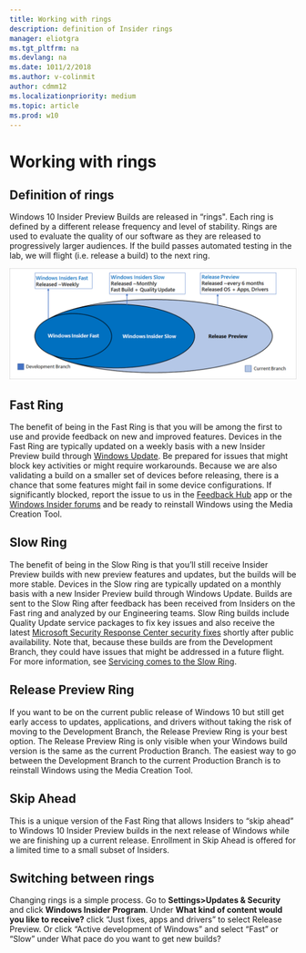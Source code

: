 ```yaml
---
title: Working with rings
description: definition of Insider rings 
manager: eliotgra
ms.tgt_pltfrm: na
ms.devlang: na
ms.date: 1011/2/2018
ms.author: v-colinmit
author: cdmm12
ms.localizationpriority: medium
ms.topic: article
ms.prod: w10
---
```


# Working with rings

## Definition of rings
Windows 10 Insider Preview Builds are released in “rings". Each ring is defined by a different release frequency and level of stability. Rings are used to evaluate the quality of our software as they are released to progressively larger audiences. If the build passes automated testing in the lab, we will flight (i.e. release a build) to the next ring. 


![Ring Theory](images/Rings4.png "Windows Insider Preview Rings")

## Fast Ring
The benefit of being in the Fast Ring is that you will be among the first to use and provide feedback on new and improved features. Devices in the Fast Ring are typically updated on a weekly basis with a new Insider Preview build through [Windows Update](https://docs.microsoft.com/windows/deployment/update/windows-update-overview). Be prepared for issues that might block key activities or might require workarounds. Because we are also validating a build on a smaller set of devices before releasing, there is a chance that some features might fail in some device configurations. If significantly blocked, report the issue to us in the [Feedback Hub](feedback-hub:///) app or the [Windows Insider forums](https://social.technet.microsoft.com/Forums/en-US/home?forum=WindowsInsiderPreview) and be ready to reinstall Windows using the Media Creation Tool. 

## Slow Ring
The benefit of being in the Slow Ring is that you’ll still receive Insider Preview builds with new preview features and updates, but the builds will be more stable. Devices in the Slow ring are typically updated on a monthly basis with a new Insider Preview build through Windows Update. Builds are sent to the Slow Ring after feedback has been received from Insiders on the Fast ring and analyzed by our Engineering teams. Slow Ring builds include Quality Update service packages to fix key issues and also receive the latest [Microsoft Security Response Center security fixes](https://blogs.technet.microsoft.com/msrc/) shortly after public availability. Note that, because these builds are from the Development Branch, they could have issues that might be addressed in a future flight. For more information, see [Servicing comes to the Slow Ring](https://insider.windows.com/en-us/articles/servicing-comes-to-the-slow-ring/).

## Release Preview Ring
If you want to be on the current public release of Windows 10 but still get early access to updates, applications, and drivers without taking the risk of moving to the Development Branch, the Release Preview Ring is your best option. The Release Preview Ring is only visible when your Windows build version is the same as the current Production Branch. The easiest way to go between the Development Branch to the current Production Branch is to reinstall Windows using the Media Creation Tool. 

## Skip Ahead
This is a unique version of the Fast Ring that allows Insiders to “skip ahead” to Windows 10 Insider Preview builds in the next release of Windows while we are finishing up a current release. Enrollment in Skip Ahead is offered for a limited time to a small subset of Insiders.

## Switching between rings
Changing rings is a simple process. Go to __Settings>Updates & Security__ and click __Windows Insider Program__. Under __What kind of content would you like to receive?__ click “Just fixes, apps and drivers” to select Release Preview. Or click “Active development of Windows” and select “Fast” or “Slow” under What pace do you want to get new builds? 
